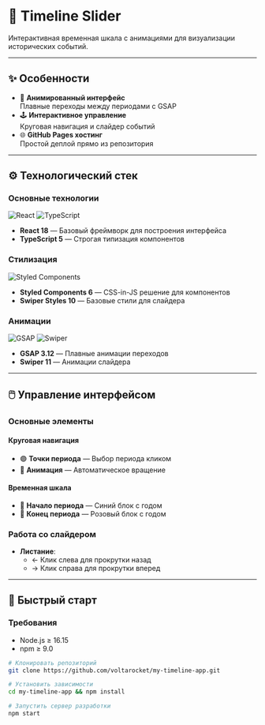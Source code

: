 # 📅 Timeline Slider 

Интерактивная временная шкала с анимациями для визуализации исторических событий.

---

## ✨ Особенности

- 🎨 **Анимированный интерфейс**  
  Плавные переходы между периодами с GSAP
- 🕹 **Интерактивное управление**  
  Круговая навигация и слайдер событий
- 🌐 **GitHub Pages хостинг**  
  Простой деплой прямо из репозитория

---

## ⚙️ Технологический стек

### Основные технологии
<div align="left">
  <img src="https://img.shields.io/badge/React-20232A?logo=react&logoColor=61DAFB" alt="React">
  <img src="https://img.shields.io/badge/TypeScript-3178C6?logo=typescript&logoColor=white" alt="TypeScript">
</div>

- **React 18** — Базовый фреймворк для построения интерфейса
- **TypeScript 5** — Строгая типизация компонентов

### Стилизация
<div align="left">
  <img src="https://img.shields.io/badge/styled--components-DB7093?logo=styled-components&logoColor=white" alt="Styled Components">
</div>

- **Styled Components 6** — CSS-in-JS решение для компонентов
- **Swiper Styles 10** — Базовые стили для слайдера

### Анимации
<div align="left">
  <img src="https://img.shields.io/badge/GSAP-88CE02?logo=greensock&logoColor=white" alt="GSAP">
  <img src="https://img.shields.io/badge/Swiper-6332F6?logo=swiper&logoColor=white" alt="Swiper">
</div>

- **GSAP 3.12** — Плавные анимации переходов
- **Swiper 11** — Анимации слайдера

---

## 🖱️ Управление интерфейсом

### Основные элементы
#### Круговая навигация
- 🟣 **Точки периода** — Выбор периода кликом
- 🔄 **Анимация** — Автоматическое вращение

#### Временная шкала
- 🔵 **Начало периода** — Синий блок с годом
- 🌸 **Конец периода** — Розовый блок с годом

### Работа со слайдером
- **Листание**: 
  - ← Клик слева для прокрутки назад  
  - → Клик справа для прокрутки вперед

---

## 🚀 Быстрый старт

### Требования
- Node.js ≥ 16.15
- npm ≥ 9.0

```bash
# Клонировать репозиторий
git clone https://github.com/voltarocket/my-timeline-app.git

# Установить зависимости
cd my-timeline-app && npm install

# Запустить сервер разработки
npm start
